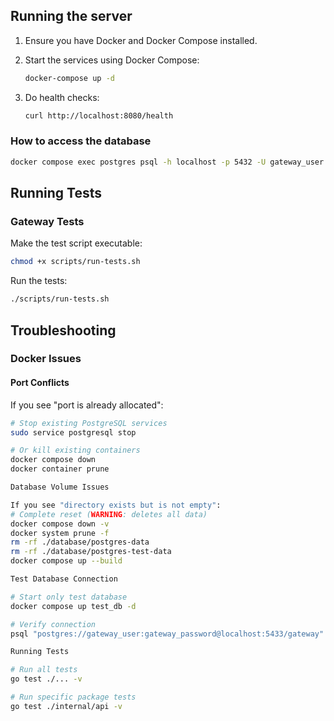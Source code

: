 ## Running the server

1. Ensure you have Docker and Docker Compose installed.
2. Start the services using Docker Compose:

   ```bash
   docker-compose up -d
   ```

3. Do health checks:

   ```bash
   curl http://localhost:8080/health
   ```

### How to access the database

```bash
docker compose exec postgres psql -h localhost -p 5432 -U gateway_user -d gateway
```

## Running Tests

### Gateway Tests

Make the test script executable:

```bash
chmod +x scripts/run-tests.sh
```

Run the tests:

```bash
./scripts/run-tests.sh
```

## Troubleshooting

### Docker Issues

#### Port Conflicts

If you see "port is already allocated":

```bash
# Stop existing PostgreSQL services
sudo service postgresql stop

# Or kill existing containers
docker compose down
docker container prune

Database Volume Issues

If you see "directory exists but is not empty":
# Complete reset (WARNING: deletes all data)
docker compose down -v
docker system prune -f
rm -rf ./database/postgres-data
rm -rf ./database/postgres-test-data
docker compose up --build

Test Database Connection

# Start only test database
docker compose up test_db -d

# Verify connection
psql "postgres://gateway_user:gateway_password@localhost:5433/gateway"

Running Tests

# Run all tests
go test ./... -v

# Run specific package tests
go test ./internal/api -v
```
